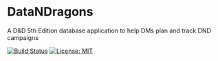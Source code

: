 # DataNDragons
A D&amp;D 5th Edition database application to help DMs plan and track DND campaigns



[![Build Status](https://scrungo.visualstudio.com/_apis/public/build/definitions/0cb6e1e0-c4ad-4c81-9559-f34c0c9d8e05/5/badge)](https://scrungo.visualstudio.com/DataNDragons/_build/index?definitionId=5)  [![License: MIT](https://img.shields.io/badge/License-MIT-yellow.svg)](https://opensource.org/licenses/MIT)
